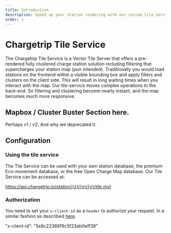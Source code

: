 ```yaml
---
title: Introduction
description: Speed up your station rendering with our custom tile service
order: 1
---
```


# Chargetrip Tile Service
The Chargetrip Tile Service is a Vector Tile Server that offers a pre-rendered fully clustered charge station solution including filtering that supercharges your station map (pun intended). Traditionally you would load stations on the frontend within a visible bounding box and apply filters and clusters on the client side. This will result in long waiting times when you interact with the map. Our tile-service moves complex operations to the back-end. So filtering and clustering become nearly instant, and the map becomes much more responsive.

## Mapbox / Cluster Buster Section here.
Perhaps v1 / v2. And why we deprecated it.

## Configuration

### Using the tile service
The Tile Service can be used with your own station database, the premium Eco-movement database, or the free Open Charge Map database. Our Tile Service can be accessed at:

<code-block lang="html" prefix="Tile Service" title="Endpoint">https://api.chargetrip.io/station/{z}/{x}/{y}/tile.mvt</code-block>

### Authorization
You need to set your `x-client-id` as a `header` to authorize your request. In a similar fashion as described [here]().

<code-block lang="json" prefix="Tile Service" title="Authorization">"x-client-id": "5e8c22366f9c5f23ab0eff39"</code-block>